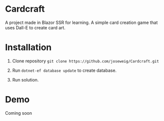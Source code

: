 # Cardcraft

A project made in Blazor SSR for learning. A simple card creation game that uses Dall-E to create card art.

# Installation


1. Clone repository ```git clone https://github.com/joseweig/Cardcraft.git```

2. Run ```dotnet-ef database update``` to create database.

3. Run solution.


# Demo

Coming soon
